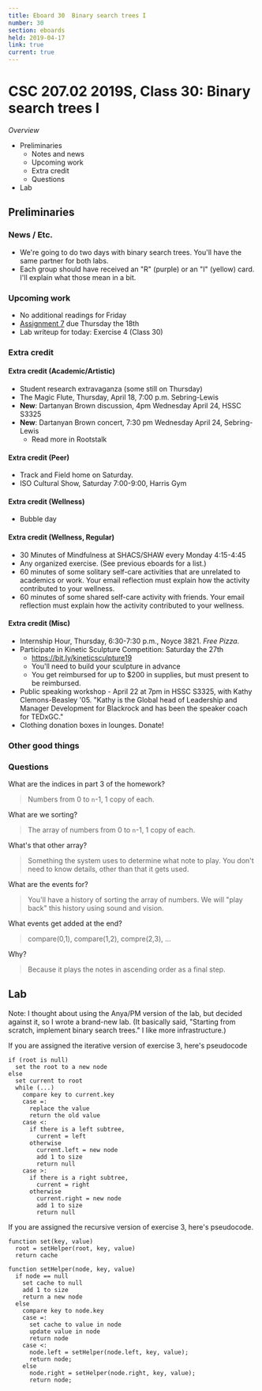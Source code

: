```yaml
---
title: Eboard 30  Binary search trees I
number: 30
section: eboards
held: 2019-04-17
link: true
current: true
---
```

CSC 207.02 2019S, Class 30:  Binary search trees I
==================================================

_Overview_

* Preliminaries
    * Notes and news
    * Upcoming work
    * Extra credit
    * Questions
* Lab

Preliminaries
-------------

### News / Etc.

* We're going to do two days with binary search trees.  You'll have
  the same partner for both labs.
* Each group should have received an "R" (purple) or an "I" (yellow) card.  
  I'll explain what those mean in a bit.

### Upcoming work

* No additional readings for Friday
* [Assignment 7](../assignments/assignment07) due Thursday the 18th
* Lab writeup for today: Exercise 4 (Class 30)

### Extra credit

#### Extra credit (Academic/Artistic)

* Student research extravaganza (some still on Thursday)
* The Magic Flute, Thursday, April 18, 7:00 p.m. Sebring-Lewis
* **New**: Dartanyan Brown discussion, 4pm Wednesday April 24, HSSC S3325
* **New**: Dartanyan Brown concert, 7:30 pm Wednesday April 24, Sebring-Lewis
    * Read more in Rootstalk

#### Extra credit (Peer)

* Track and Field home on Saturday.  
* ISO Cultural Show, Saturday 7:00-9:00, Harris Gym

#### Extra credit (Wellness)

* Bubble day

#### Extra credit (Wellness, Regular)

* 30 Minutes of Mindfulness at SHACS/SHAW every Monday 4:15-4:45
* Any organized exercise.  (See previous eboards for a list.)
* 60 minutes of some solitary self-care activities that are unrelated to 
  academics or work.  Your email reflection must explain how
  the activity contributed to your wellness.
* 60 minutes of some shared self-care activity with friends.  Your email 
  reflection must explain how the activity contributed to your wellness.

#### Extra credit (Misc)

* Internship Hour, Thursday, 6:30-7:30 p.m., Noyce 3821. 
  _Free Pizza_.
* Participate in Kinetic Sculpture Competition: Saturday the 27th
    * <https://bit.ly/kineticsculpture19>
    * You'll need to build your sculpture in advance
    * You get reimbursed for up to $200 in supplies, but must present
      to be reimbursed.
* Public speaking workshop - April 22 at 7pm in HSSC S3325, with
  Kathy Clemons-Beasley '05.  "Kathy is the Global head of Leadership
  and Manager Development for Blackrock and has been the speaker
  coach for TEDxGC."
* Clothing donation boxes in lounges.  Donate! 

### Other good things

### Questions

What are the indices in part 3 of the homework?

> Numbers from 0 to `n`-1, 1 copy of each.

What are we sorting?

> The array of numbers from 0 to `n`-1, 1 copy of each.

What's that other array?

> Something the system uses to determine what note to play.  You don't
  need to know details, other than that it gets used.

What are the events for?

> You'll have a history of sorting the array of numbers.  We will
  "play back" this history using sound and vision.

What events get added at the end?

> compare(0,1), compare(1,2), compre(2,3), ...

Why?

> Because it plays the notes in ascending order as a final step.

Lab
---

Note: I thought about using the Anya/PM version of the lab, but decided
against it, so I wrote a brand-new lab.   (It basically said, "Starting
from scratch, implement binary search trees."  I like more infrastructure.)

If you are assigned the iterative version of exercise 3, here's pseudocode

```text
if (root is null)
  set the root to a new node
else
  set current to root
  while (...) 
    compare key to current.key
    case =:
      replace the value
      return the old value
    case <:
      if there is a left subtree, 
        current = left
      otherwise
        current.left = new node
        add 1 to size
        return null
    case >:
      if there is a right subtree, 
        current = right
      otherwise
        current.right = new node
        add 1 to size
        return null
```

If you are assigned the recursive version of exercise 3, here's pseudocode.

```text
function set(key, value)
  root = setHelper(root, key, value)
  return cache

function setHelper(node, key, value)
  if node == null
    set cache to null
    add 1 to size
    return a new node
  else
    compare key to node.key
    case =:
      set cache to value in node
      update value in node
      return node
    case <:
      node.left = setHelper(node.left, key, value);
      return node;
    else
      node.right = setHelper(node.right, key, value);
      return node;
```


